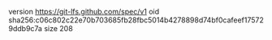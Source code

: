 version https://git-lfs.github.com/spec/v1
oid sha256:c06c802c22e70b703685fb28fbc5014b4278898d74bf0cafeef175729ddb9c7a
size 208
